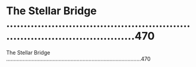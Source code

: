 # The Stellar Bridge ..........................................................................................470

The Stellar Bridge ..........................................................................................470